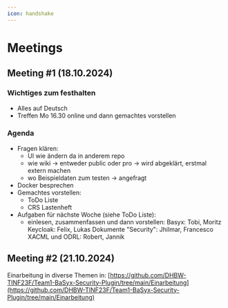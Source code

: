 ```yaml
---
icon: handshake
---
```


# Meetings

## Meeting #1 (18.10.2024)

### Wichtiges zum festhalten

* Alles auf Deutsch
* Treffen Mo 16.30 online und dann gemachtes vorstellen

### Agenda

* Fragen klären:
  * UI wie ändern da in anderem repo
  * wie wiki -> entweder public oder pro -> wird abgeklärt, erstmal extern machen
  * wo Beispieldaten zum testen -> angefragt
* Docker besprechen
* Gemachtes vorstellen:
  * ToDo Liste
  * CRS Lastenheft
* Aufgaben für nächste Woche (siehe ToDo Liste):
  * einlesen, zusammenfassen und dann vorstellen: Basyx: Tobi, Moritz Keycloak: Felix, Lukas Dokumente "Security": Jhilmar, Francesco XACML und ODRL: Robert, Jannik

## Meeting #2 (21.10.2024)

Einarbeitung in diverse Themen in: [https://github.com/DHBW-TINF23F/Team1-BaSyx-Security-Plugin/tree/main/Einarbeitung](https://github.com/DHBW-TINF23F/Team1-BaSyx-Security-Plugin/tree/main/Einarbeitung)
